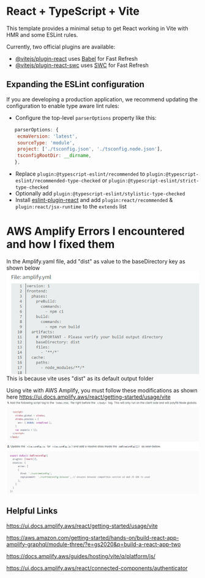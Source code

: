 # React + TypeScript + Vite

This template provides a minimal setup to get React working in Vite with HMR and some ESLint rules.

Currently, two official plugins are available:

- [@vitejs/plugin-react](https://github.com/vitejs/vite-plugin-react/blob/main/packages/plugin-react/README.md) uses [Babel](https://babeljs.io/) for Fast Refresh
- [@vitejs/plugin-react-swc](https://github.com/vitejs/vite-plugin-react-swc) uses [SWC](https://swc.rs/) for Fast Refresh

## Expanding the ESLint configuration

If you are developing a production application, we recommend updating the configuration to enable type aware lint rules:

- Configure the top-level `parserOptions` property like this:

```js
   parserOptions: {
    ecmaVersion: 'latest',
    sourceType: 'module',
    project: ['./tsconfig.json', './tsconfig.node.json'],
    tsconfigRootDir: __dirname,
   },
```

- Replace `plugin:@typescript-eslint/recommended` to `plugin:@typescript-eslint/recommended-type-checked` or `plugin:@typescript-eslint/strict-type-checked`
- Optionally add `plugin:@typescript-eslint/stylistic-type-checked`
- Install [eslint-plugin-react](https://github.com/jsx-eslint/eslint-plugin-react) and add `plugin:react/recommended` & `plugin:react/jsx-runtime` to the `extends` list

# AWS Amplify Errors I encountered and how I fixed them

In the Amplify.yaml file, add "dist" as value to the baseDirectory key as shown below
![Alt text](image.png)
This is because vite uses "dist" as its default output folder

Using vite with AWS Amplify, you must follow these modifications as shown here https://ui.docs.amplify.aws/react/getting-started/usage/vite
![Alt text](image-1.png)

## Helpful Links

https://ui.docs.amplify.aws/react/getting-started/usage/vite

https://aws.amazon.com/getting-started/hands-on/build-react-app-amplify-graphql/module-three/?e=gs2020&p=build-a-react-app-two

https://docs.amplify.aws/guides/hosting/vite/q/platform/js/

https://ui.docs.amplify.aws/react/connected-components/authenticator
